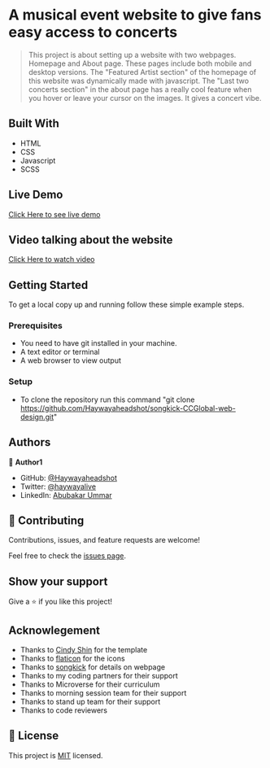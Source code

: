 # A musical event website to give fans easy access to concerts

> This project is about setting up a website with two webpages. Homepage and About page.
> These pages include both mobile and desktop versions.
> The "Featured Artist section" of the homepage of this website was dynamically made with javascript.
> The "Last two concerts section" in the about page has a really cool feature when you hover or leave your cursor on the images. It gives a concert vibe. 


## Built With

- HTML 
- CSS
- Javascript
- SCSS

## Live Demo

[Click Here to see live demo](https://haywayaheadshot.github.io/)


## Video talking about the website

[Click Here to watch video](https://www.loom.com/share/ad4fc43d1852448580ae3fd114013ad4)

## Getting Started


To get a local copy up and running follow these simple example steps.

### Prerequisites
- You need to have git installed in your machine.
- A text editor or terminal
- A web browser to view output


### Setup
- To clone the repository run this command "git clone https://github.com/Haywayaheadshot/songkick-CCGlobal-web-design.git"


## Authors

👤 **Author1**

- GitHub: [@Haywayaheadshot](https://github.com/Haywayaheadshot)
- Twitter: [@haywayalive](https://twitter.com/haywayalive)
- LinkedIn: [Abubakar Ummar](https://linkedin.com/in/abubakar-ummar-4b6643245)


## 🤝 Contributing

Contributions, issues, and feature requests are welcome!

Feel free to check the [issues page](../../issues/).

## Show your support

Give a ⭐️ if you like this project!

## Acknowlegement
- Thanks to [Cindy Shin](https://www.behance.net/adagio07) for the template
- Thanks to [flaticon](https://www.flaticon.com/) for the icons
- Thanks to [songkick](https://www.songkick.com/) for details on webpage
- Thanks to my coding partners for their support
- Thanks to Microverse for their curriculum
- Thanks to morning session team for their support
- Thanks to stand up team for their support
- Thanks to code reviewers

## 📝 License

This project is [MIT](./LICENSE) licensed.
